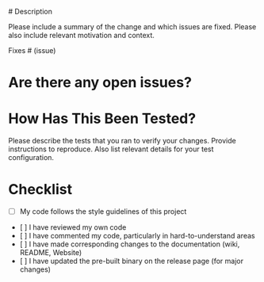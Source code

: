 # Description

Please include a summary of the change and which issues are fixed. Please also include relevant motivation and context.

Fixes # (issue)

# Are there any open issues?

# How Has This Been Tested?

Please describe the tests that you ran to verify your changes. Provide instructions to reproduce. Also list relevant details for your test configuration.

# Checklist

- [ ] My code follows the style guidelines of this project
- [ ] I have reviewed my own code
- [ ] I have commented my code, particularly in hard-to-understand areas
- [ ] I have made corresponding changes to the documentation (wiki, README, Website)
- [ ] I have updated the pre-built binary on the release page (for major changes)
